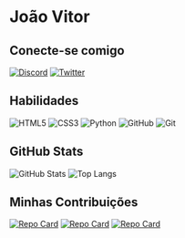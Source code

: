 # João Vitor

## Conecte-se comigo
[![Discord](https://img.shields.io/badge/Discord-000?style=for-the-badge&logo=discord)](https://www.discord.com/in/jhnv/)
[![Twitter](https://img.shields.io/badge/Twitter-000?style=for-the-badge&logo=twitter)](https://twitter.com/JhnV21)

## Habilidades
![HTML5](https://img.shields.io/badge/HTML5-000?style=for-the-badge&logo=html5)
![CSS3](https://img.shields.io/badge/CSS3-000?style=for-the-badge&logo=css3&logoColor=264CE4)
![Python](https://img.shields.io/badge/Python-000?style=for-the-badge&logo=python)
![GitHub](https://img.shields.io/badge/GitHub-000?style=for-the-badge&logo=GitHub)
![Git](https://img.shields.io/badge/Git-000?style=for-the-badge&logo=Git)

## GitHub Stats
![GitHub Stats](https://github-readme-stats.vercel.app/api?username=JhnV21&theme=transparent&bg_color=000&border_color=080&show_icons=true&icon_color=080&title_color=080&text_color=FFF)
![Top Langs](https://github-readme-stats-git-masterrstaa-rickstaa.vercel.app/api/top-langs/?username=JhnV21&layout=compact&bg_color=000&border_color=080&title_color=080&text_color=FFF)

## Minhas Contribuições
[![Repo Card](https://github-readme-stats.vercel.app/api/pin/?username=JhnV21&repo=Projetos-iniciante&bg_color=000&border_color=080&show_icons=true&icon_color=080&title_color=080&text_color=FFF)](https://github.com/JhnV21/Projetos-iniciante)
[![Repo Card](https://github-readme-stats.vercel.app/api/pin/?username=JhnV21&repo=html-css&bg_color=000&border_color=080&show_icons=true&icon_color=080&title_color=080&text_color=FFF)](https://github.com/JhnV21/html-css)
[![Repo Card](https://github-readme-stats.vercel.app/api/pin/?username=JhnV21&repo=projeto-android&bg_color=000&border_color=080&show_icons=true&icon_color=080&title_color=080&text_color=FFF)](https://github.com/JhnV21/projeto-android)